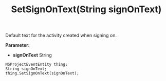 ﻿---
uid: crmscript_ref_NSProjectEventEntity_SetSignOnText
title: SetSignOnText(String signOnText)
intellisense: NSProjectEventEntity.SetSignOnText
keywords: NSProjectEventEntity, GetSignOnText
so.topic: reference
---

Default text for the activity created when signing on.

**Parameter:** 
 - **signOnText** String

```crmscript
NSProjectEventEntity thing;
String signOnText;
thing.SetSignOnText(signOnText);
```

